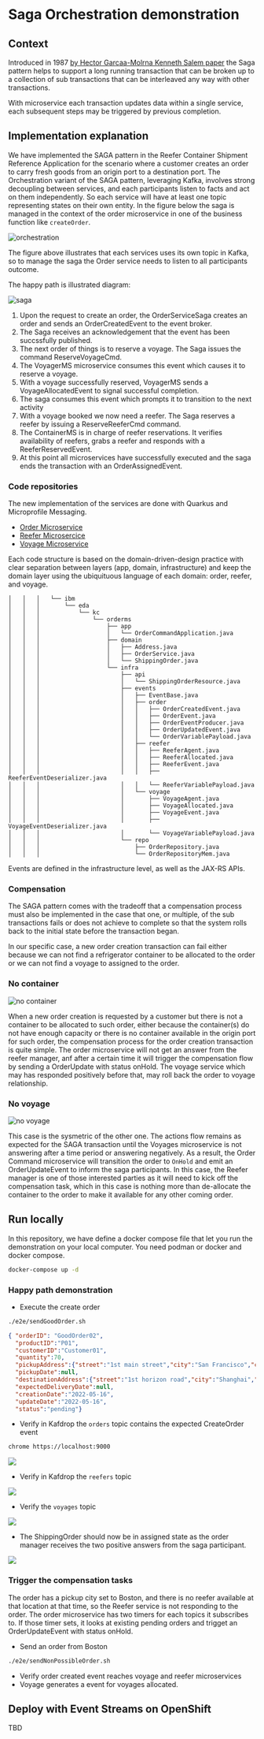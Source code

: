 # Saga Orchestration demonstration

## Context

Introduced in 1987 [by Hector Garcaa-Molrna Kenneth Salem paper](https://www.cs.cornell.edu/andru/cs711/2002fa/reading/sagas.pdf) the Saga pattern helps to support a long running transaction that can be broken up to a collection of sub transactions that can be interleaved any way with other transactions.

With microservice each transaction updates data within a single service, each subsequent steps may be triggered by previous completion. 

## Implementation explanation

We have implemented the SAGA pattern in the Reefer Container Shipment Reference Application for the scenario where a customer creates an order to carry fresh goods from an origin port to a destination port. The Orchestration variant of the SAGA pattern, leveraging Kafka, involves strong decoupling between services, and each participants listen to facts and act on them independently. So each service will have at least one topic representing states on their own entity. In the figure below the saga is managed in the context of the order microservice in one of the business function like `createOrder`.

![orchestration](./images/saga-orchestration.png)

The figure above illustrates that each services uses its own topic in Kafka, so to manage the saga the Order service needs to listen to all participants outcome.

The happy path is illustrated diagram:

![saga](./images/HappyPath.png)

1. Upon the request to create an order, the OrderServiceSaga creates an order and sends an OrderCreatedEvent to the event broker.
2. The Saga receives an acknowledgement that the event has been succssfully published. 
3. The next order of things is to reserve a voyage. The Saga issues the command ReserveVoyageCmd.
4. The VoyagerMS microservice consumes this event which causes it to reserve a voyage.
5. With a voyage successfully reserved, VoyagerMS sends a VoyageAllocatedEvent to signal successful completion.
6. The saga consumes this event which prompts it to transition to the next activity
7. With a voyage booked we now need a reefer. The Saga reserves a reefer by issuing a ReserveReeferCmd command.
8. The ContainerMS is in charge of reefer reservations. It verifies availability of reefers, grabs a reefer and responds with a ReeferReservedEvent.
9. At this point all microservices have successfully executed and the saga ends the transaction with an OrderAssignedEvent.



### Code repositories

The new implementation of the services are done with Quarkus and Microprofile Messaging.

* [Order Microservice](https://github.com/ibm-cloud-architecture/refarch-kc-order-cmd-ms)
* [Reefer Microsercice](https://github.com/ibm-cloud-architecture/refarch-kc-reefer-ms)
* [Voyage Microservice](https://github.com/ibm-cloud-architecture/refarch-kc-voyage-ms)

Each code structure is based on the domain-driven-design practice with clear separation between layers (app, domain, infrastructure) and keep the domain layer using the ubiquituous language of each domain: order, reefer, and voyage.

```
│   │   │   └── ibm
│   │   │       └── eda
│   │   │           └── kc
│   │   │               └── orderms
│   │   │                   ├── app
│   │   │                   │   └── OrderCommandApplication.java
│   │   │                   ├── domain
│   │   │                   │   ├── Address.java
│   │   │                   │   ├── OrderService.java
│   │   │                   │   └── ShippingOrder.java
│   │   │                   └── infra
│   │   │                       ├── api
│   │   │                       │   └── ShippingOrderResource.java
│   │   │                       ├── events
│   │   │                       │   ├── EventBase.java
│   │   │                       │   ├── order
│   │   │                       │   │   ├── OrderCreatedEvent.java
│   │   │                       │   │   ├── OrderEvent.java
│   │   │                       │   │   ├── OrderEventProducer.java
│   │   │                       │   │   ├── OrderUpdatedEvent.java
│   │   │                       │   │   └── OrderVariablePayload.java
│   │   │                       │   ├── reefer
│   │   │                       │   │   ├── ReeferAgent.java
│   │   │                       │   │   ├── ReeferAllocated.java
│   │   │                       │   │   ├── ReeferEvent.java
│   │   │                       │   │   ├── ReeferEventDeserializer.java
│   │   │                       │   │   └── ReeferVariablePayload.java
│   │   │                       │   └── voyage
│   │   │                       │       ├── VoyageAgent.java
│   │   │                       │       ├── VoyageAllocated.java
│   │   │                       │       ├── VoyageEvent.java
│   │   │                       │       ├── VoyageEventDeserializer.java
│   │   │                       │       └── VoyageVariablePayload.java
│   │   │                       └── repo
│   │   │                           ├── OrderRepository.java
│   │   │                           └── OrderRepositoryMem.java
```

Events are defined in the infrastructure level, as well as the JAX-RS APIs.
### Compensation

The SAGA pattern comes with the tradeoff that a compensation process must also be implemented in the case that one, or multiple, of the sub transactions fails or does not achieve to complete so that the system rolls back to the initial state before the transaction began.

In our specific case, a new order creation transaction can fail either because we can not find a refrigerator container to be allocated to the order or we can not find a voyage to assigned to the order.

### No container

![no container](images/saga-flow-2.png)

When a new order creation is requested by a customer but there is not a container to be allocated to such order, either because the container(s) do not have enough capacity or there is no container available in the origin port for such order, the compensation process for the order creation transaction is quite simple. The order microservice will not get an answer from the reefer manager, anf after a certain time it will trigger the compensation flow by sending a OrderUpdate with status onHold. The voyage service which may has responded positively before that, may roll back the order to voyage relationship.

### No voyage

![no voyage](images/saga-flow-3.png)

This case is the sysmetric of the other one. The actions flow remains as expected for the SAGA transaction until the Voyages microservice is not answering after a time period or answering negatively. As a result, the Order Command microservice will transition the order to `OnHold` and emit an OrderUpdateEvent to inform the saga participants. In this case, the Reefer manager is one of those interested parties as it will need to kick off the compensation task, which in this case is nothing more than de-allocate the container to the order to make it available for any other coming order.

## Run locally

In this repository, we have define a docker compose file that let you run the demonstration on your local computer. You need podman or docker and docker compose.

```sh
docker-compose up -d
```

### Happy path demonstration

* Execute the create order

```sh
./e2e/sendGoodOrder.sh
```

```json
{ "orderID": "GoodOrder02",
  "productID":"P01",
  "customerID":"Customer01",
  "quantity":70,
  "pickupAddress":{"street":"1st main street","city":"San Francisco","country":"USA","state":"CA","zipcode":"95051"},
  "pickupDate":null,
  "destinationAddress":{"street":"1st horizon road","city":"Shanghai","country":"CH","state":"S1","zipcode":"95051"},
  "expectedDeliveryDate":null,
  "creationDate":"2022-05-16",
  "updateDate":"2022-05-16",
  "status":"pending"}
```

* Verify in Kafdrop the `orders` topic contains the expected CreateOrder event

```sh
chrome https://localhost:9000
```

![](./images/order-hp.png)

* Verify in Kafdrop the `reefers` topic

![](./images/reefer-hp.png)

* Verify the `voyages` topic

![](./images/voyage-hp.png)

* The ShippingOrder should now be in assigned state as the order manager receives the two positive answers from the saga participant.

![](./images/order-assigned.png)

### Trigger the compensation tasks

The order has a pickup city set to Boston, and there is no reefer available at that location at that time, so the Reefer service is not responding to the order. The order microservice has two timers for each topics it subscribes to. If those timer sets, it looks at existing pending orders and trigget an OrderUpdateEvent with status onHold.

* Send an order from Boston

```sh
./e2e/sendNonPossibleOrder.sh
```

* Verify order created event reaches voyage and reefer microservices
* Voyage generates a event for voyages allocated.

## Deploy with Event Streams on OpenShift

TBD
